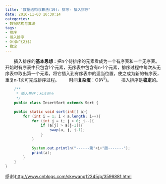 ```yaml
---
title: '数据结构与算法(19): 排序- 插入排序'
date: 2016-11-03 10:30:14
categories:
- 数据结构与算法
tags:
- 排序
- 插入排序
- O($N^{2}$)
- 稳定
---
```


&emsp;&emsp;插入排序的**基本思想**：把n个待排序的元素看成为一个有序表和一个无序表。开始时有序表中只包含1个元素，无序表中包含有n-1个元素，排序过程中每次从无序表中取出第一个元素，将它插入到有序表中的适当位置，使之成为新的有序表，重复n-1次可完成排序过程。
&emsp;&emsp;时间**复杂度**：O($N^{2}$)。
&emsp;&emsp;插入排序是**稳定**的。

```java
    /**
     * 插入排序：从大到小
     */
    public class InsertSort extends Sort {

    public static void sort(int[] a){
        for (int i = 1; i < a.length; i++){
            for (int j = i; j > 0; j--){
                if (a[j] > a[j-1]){
                    swap(a, j, j-1);
                }
            }

            System.out.println("------第"+i+"趟-------");
            print(a);
        }
    }
}
```

感谢:http://www.cnblogs.com/skywang12345/p/3596881.html
